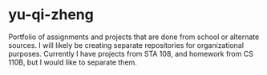 # yu-qi-zheng
Portfolio of assignments and projects that are done from school or alternate sources.
I will likely be creating separate repositories for organizational purposes. Currently I have projects from STA 108, and homework from CS 110B, but I would like to separate them.
